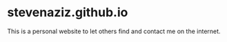 # stevenaziz.github.io
This is a personal website to let others find and contact me on the internet.
